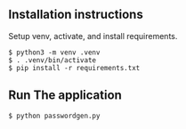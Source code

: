 ## Installation instructions
Setup venv, activate, and install requirements.
```
$ python3 -m venv .venv
$ . .venv/bin/activate
$ pip install -r requirements.txt
```

## Run The application
```
$ python passwordgen.py
```
